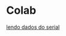 # Colab

[lendo dados do serial](https://colab.research.google.com/drive/1IwT91mlsW-kxw5-muHK1JVMrr378bihX?usp=sharing)
